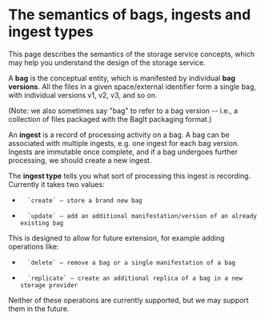 # The semantics of bags, ingests and ingest types

This page describes the semantics of the storage service concepts, which may help you understand the design of the storage service.

A **bag** is the conceptual entity, which is manifested by individual **bag versions**.
All the files in a given space/external identifier form a single bag, with individual versions v1, v2, v3, and so on.

(Note: we also sometimes say "bag" to refer to a bag version -- i.e., a collection of files packaged with the BagIt packaging format.)

An **ingest** is a record of processing activity on a bag.
A bag can be associated with multiple ingests, e.g. one ingest for each bag version.
Ingests are immutable once complete, and if a bag undergoes further processing, we should create a new ingest.

The **ingest type** tells you what sort of processing this ingest is recording.
Currently it takes two values:

-		`create` – store a brand new bag
-		`update` – add an additional manifestation/version of an already existing bag

This is designed to allow for future extension, for example adding operations like:

-		`delete` – remove a bag or a single manifestation of a bag
-		`replicate` – create an additional replica of a bag in a new storage provider

Neither of these operations are currently supported, but we may support them in the future.
